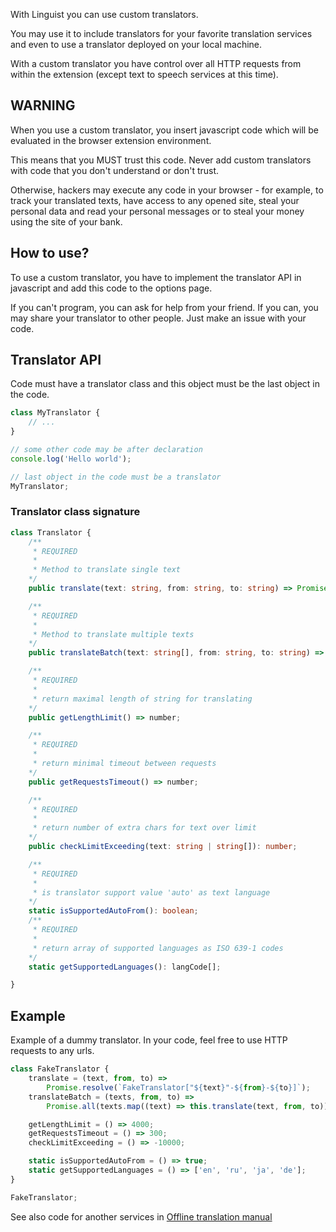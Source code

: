 With Linguist you can use custom translators.

You may use it to include translators for your favorite translation services and even to use a translator deployed on your local machine.

With a custom translator you have control over all HTTP requests from within the extension (except text to speech services at this time).

## WARNING

When you use a custom translator, you insert javascript code which will be evaluated in the browser extension environment.

This means that you MUST trust this code. Never add custom translators with code that you don't understand or don't trust.

Otherwise, hackers may execute any code in your browser - for example, to track your translated texts, have access to any opened site, steal your personal data and read your personal messages or to steal your money using the site of your bank.

## How to use?

To use a custom translator, you have to implement the translator API in javascript and add this code to the options page.

If you can't program, you can ask for help from your friend. If you can, you may share your translator to other people. Just make an issue with your code.

## Translator API

Code must have a translator class and this object must be the last object in the code.

```js
class MyTranslator {
	// ...
}

// some other code may be after declaration
console.log('Hello world');

// last object in the code must be a translator
MyTranslator;
```

### Translator class signature

```ts
class Translator {
	/**
	 * REQUIRED
	 *
	 * Method to translate single text
	*/
	public translate(text: string, from: string, to: string) => Promise<string>;

	/**
	 * REQUIRED
	 *
	 * Method to translate multiple texts
	*/
	public translateBatch(text: string[], from: string, to: string) => Promise<string>;

	/**
	 * REQUIRED
	 *
	 * return maximal length of string for translating
	*/
	public getLengthLimit() => number;

	/**
	 * REQUIRED
	 *
	 * return minimal timeout between requests
	*/
	public getRequestsTimeout() => number;

	/**
	 * REQUIRED
	 *
	 * return number of extra chars for text over limit
	*/
	public checkLimitExceeding(text: string | string[]): number;

	/**
	 * REQUIRED
	 *
	 * is translator support value 'auto' as text language
	*/
	static isSupportedAutoFrom(): boolean;
	/**
	 * REQUIRED
	 *
	 * return array of supported languages as ISO 639-1 codes
	*/
	static getSupportedLanguages(): langCode[];

}
```

## Example

Example of a dummy translator. In your code, feel free to use HTTP requests to any urls.

```js
class FakeTranslator {
	translate = (text, from, to) =>
		Promise.resolve(`FakeTranslator["${text}"-${from}-${to}]`);
	translateBatch = (texts, from, to) =>
		Promise.all(texts.map((text) => this.translate(text, from, to)));

	getLengthLimit = () => 4000;
	getRequestsTimeout = () => 300;
	checkLimitExceeding = () => -10000;

	static isSupportedAutoFrom = () => true;
	static getSupportedLanguages = () => ['en', 'ru', 'ja', 'de'];
}

FakeTranslator;
```

See also code for another services in [Offline translation manual](./manuals/OfflineTranslation.md)
